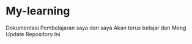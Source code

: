 # My-learning

Dokumentasi Pembelajaran saya dan saya Akan terus belajar dan Meng Update Repository Ini
